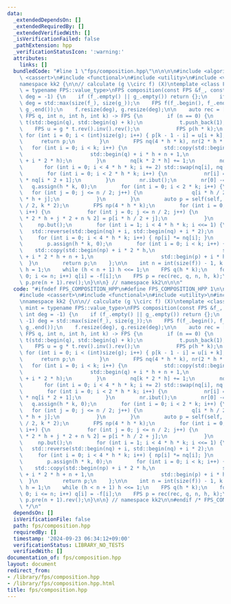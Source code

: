 ```yaml
---
data:
  _extendedDependsOn: []
  _extendedRequiredBy: []
  _extendedVerifiedWith: []
  _isVerificationFailed: false
  _pathExtension: hpp
  _verificationStatusIcon: ':warning:'
  attributes:
    links: []
  bundledCode: "#line 1 \"fps/composition.hpp\"\n\n\n\n#include <algorithm>\n#include\
    \ <cassert>\n#include <functional>\n#include <utility>\n#include <vector>\n\n\
    namespace kk2 {\n\n// calculate (g \\circ f) (X)\ntemplate <class FPS, class mint\
    \ = typename FPS::value_type>\nFPS composition(const FPS &f_, const FPS &g_, int\
    \ deg = -1) {\n    if (f_.empty() || g_.empty()) return {};\n    if (deg == -1)\
    \ deg = std::max(size(f_), size(g_));\n    FPS f(f_.begin(), f_.end()), g(g_.begin(),\
    \ g_.end());\n    f.resize(deg), g.resize(deg);\n\n    auto rec = [&](auto self,\
    \ FPS q, int n, int h, int k) -> FPS {\n        if (n == 0) {\n            FPS\
    \ t(std::begin(q), std::begin(q) + k);\n            t.push_back(1);\n        \
    \    FPS u = g * t.rev().inv().rev();\n            FPS p(h * k);\n           \
    \ for (int i = 0; i < (int)size(g); i++) { p[k - 1 - i] = u[i + k]; }\n      \
    \      return p;\n        }\n        FPS nq(4 * h * k), nr(2 * h * k);\n     \
    \   for (int i = 0; i < k; i++) {\n            std::copy(std::begin(q) + i * h,\n\
    \                      std::begin(q) + i * h + n + 1,\n                      std::begin(nq)\
    \ + i * 2 * h);\n        }\n        nq[k * 2 * h] += 1;\n        nq.but();\n \
    \       for (int i = 0; i < 4 * h * k; i += 2) std::swap(nq[i], nq[i + 1]);\n\
    \        for (int i = 0; i < 2 * h * k; i++) {\n            nr[i] = nq[i * 2]\
    \ * nq[i * 2 + 1];\n        }\n        nr.ibut();\n        nr[0] -= 1;\n     \
    \   q.assign(h * k, 0);\n        for (int i = 0; i < 2 * k; i++) {\n         \
    \   for (int j = 0; j <= n / 2; j++) {\n                q[i * h / 2 + j] = nr[i\
    \ * h + j];\n            }\n        }\n        auto p = self(self, q, n / 2, h\
    \ / 2, k * 2);\n        FPS np(4 * h * k);\n        for (int i = 0; i < 2 * k;\
    \ i++) {\n            for (int j = 0; j <= n / 2; j++) {\n                np[i\
    \ * 2 * h + j * 2 + n % 2] = p[i * h / 2 + j];\n            }\n        }\n   \
    \     np.but();\n        for (int i = 1; i < 4 * h * k; i <<= 1) {\n         \
    \   std::reverse(std::begin(nq) + i, std::begin(nq) + i * 2);\n        }\n   \
    \     for (int i = 0; i < 4 * h * k; i++) { np[i] *= nq[i]; }\n        np.ibut();\n\
    \        p.assign(h * k, 0);\n        for (int i = 0; i < k; i++) {\n        \
    \    std::copy(std::begin(np) + i * 2 * h,\n                      std::begin(np)\
    \ + i * 2 * h + n + 1,\n                      std::begin(p) + i * h);\n      \
    \  }\n        return p;\n    };\n\n    int n = int(size(f)) - 1, k = 1;\n    int\
    \ h = 1;\n    while (h < n + 1) h <<= 1;\n    FPS q(h * k);\n    for (int i =\
    \ 0; i <= n; i++) q[i] = -f[i];\n    FPS p = rec(rec, q, n, h, k);\n    return\
    \ p.pre(n + 1).rev();\n}\n\n} // namespace kk2\n\n\n"
  code: "#ifndef FPS_COMPOSITION_HPP\n#define FPS_COMPOSITION_HPP 1\n\n#include <algorithm>\n\
    #include <cassert>\n#include <functional>\n#include <utility>\n#include <vector>\n\
    \nnamespace kk2 {\n\n// calculate (g \\circ f) (X)\ntemplate <class FPS, class\
    \ mint = typename FPS::value_type>\nFPS composition(const FPS &f_, const FPS &g_,\
    \ int deg = -1) {\n    if (f_.empty() || g_.empty()) return {};\n    if (deg ==\
    \ -1) deg = std::max(size(f_), size(g_));\n    FPS f(f_.begin(), f_.end()), g(g_.begin(),\
    \ g_.end());\n    f.resize(deg), g.resize(deg);\n\n    auto rec = [&](auto self,\
    \ FPS q, int n, int h, int k) -> FPS {\n        if (n == 0) {\n            FPS\
    \ t(std::begin(q), std::begin(q) + k);\n            t.push_back(1);\n        \
    \    FPS u = g * t.rev().inv().rev();\n            FPS p(h * k);\n           \
    \ for (int i = 0; i < (int)size(g); i++) { p[k - 1 - i] = u[i + k]; }\n      \
    \      return p;\n        }\n        FPS nq(4 * h * k), nr(2 * h * k);\n     \
    \   for (int i = 0; i < k; i++) {\n            std::copy(std::begin(q) + i * h,\n\
    \                      std::begin(q) + i * h + n + 1,\n                      std::begin(nq)\
    \ + i * 2 * h);\n        }\n        nq[k * 2 * h] += 1;\n        nq.but();\n \
    \       for (int i = 0; i < 4 * h * k; i += 2) std::swap(nq[i], nq[i + 1]);\n\
    \        for (int i = 0; i < 2 * h * k; i++) {\n            nr[i] = nq[i * 2]\
    \ * nq[i * 2 + 1];\n        }\n        nr.ibut();\n        nr[0] -= 1;\n     \
    \   q.assign(h * k, 0);\n        for (int i = 0; i < 2 * k; i++) {\n         \
    \   for (int j = 0; j <= n / 2; j++) {\n                q[i * h / 2 + j] = nr[i\
    \ * h + j];\n            }\n        }\n        auto p = self(self, q, n / 2, h\
    \ / 2, k * 2);\n        FPS np(4 * h * k);\n        for (int i = 0; i < 2 * k;\
    \ i++) {\n            for (int j = 0; j <= n / 2; j++) {\n                np[i\
    \ * 2 * h + j * 2 + n % 2] = p[i * h / 2 + j];\n            }\n        }\n   \
    \     np.but();\n        for (int i = 1; i < 4 * h * k; i <<= 1) {\n         \
    \   std::reverse(std::begin(nq) + i, std::begin(nq) + i * 2);\n        }\n   \
    \     for (int i = 0; i < 4 * h * k; i++) { np[i] *= nq[i]; }\n        np.ibut();\n\
    \        p.assign(h * k, 0);\n        for (int i = 0; i < k; i++) {\n        \
    \    std::copy(std::begin(np) + i * 2 * h,\n                      std::begin(np)\
    \ + i * 2 * h + n + 1,\n                      std::begin(p) + i * h);\n      \
    \  }\n        return p;\n    };\n\n    int n = int(size(f)) - 1, k = 1;\n    int\
    \ h = 1;\n    while (h < n + 1) h <<= 1;\n    FPS q(h * k);\n    for (int i =\
    \ 0; i <= n; i++) q[i] = -f[i];\n    FPS p = rec(rec, q, n, h, k);\n    return\
    \ p.pre(n + 1).rev();\n}\n\n} // namespace kk2\n\n#endif /* FPS_COMPOSITION_HPP\
    \ */\n"
  dependsOn: []
  isVerificationFile: false
  path: fps/composition.hpp
  requiredBy: []
  timestamp: '2024-09-23 06:34:12+09:00'
  verificationStatus: LIBRARY_NO_TESTS
  verifiedWith: []
documentation_of: fps/composition.hpp
layout: document
redirect_from:
- /library/fps/composition.hpp
- /library/fps/composition.hpp.html
title: fps/composition.hpp
---
```

